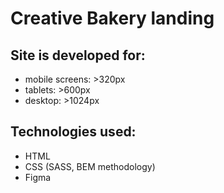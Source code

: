 <h1>Creative Bakery landing</h1>

<h2>Site is developed for:</h2>
<ul>
  <li>mobile screens: >320px</li>
  <li>tablets: >600px</li>
  <li>desktop: >1024px</li>
</ul>

<h2>Technologies used:</h2>
<ul>
  <li>HTML</li>
  <li>CSS (SASS, BEM methodology)</li>
  <li>Figma</li>
</ul>






